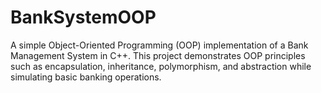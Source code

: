 # BankSystemOOP
A simple Object-Oriented Programming (OOP) implementation of a Bank Management System in C++. This project demonstrates OOP principles such as encapsulation, inheritance, polymorphism, and abstraction while simulating basic banking operations.
